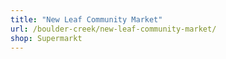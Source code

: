 ```yaml
---
title: "New Leaf Community Market"
url: /boulder-creek/new-leaf-community-market/
shop: Supermarkt
---
```

